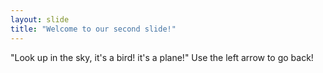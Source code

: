 ```yaml
---
layout: slide
title: "Welcome to our second slide!"
---
```

"Look up in the sky, it's a bird! it's a plane!"
Use the left arrow to go back!
